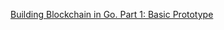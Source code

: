 [Building Blockchain in Go. Part 1: Basic Prototype](https://jeiwan.cc/posts/building-blockchain-in-go-part-1/)